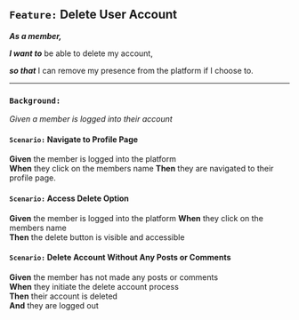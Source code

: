 ## `Feature:` Delete User Account

**_As a member,_**

**_I want to_** be able to delete my account,

**_so that_** I can remove my presence from the platform if I choose to.

---

### `Background:`

_Given a member is logged into their account_

<!-- Test ID: 1312 | AC: AC2 -->

#### `Scenario:` Navigate to Profile Page

**Given** the member is logged into the platform  
**When** they click on the members name
**Then** they are navigated to their profile page.

<!-- Test ID: 1313 | AC: AC3 -->

#### `Scenario:` Access Delete Option

**Given** the member is logged into the platform
**When** they click on the members name  
**Then** the delete button is visible and accessible

<!-- Test ID: 1324 | AC: AC4 -->

#### `Scenario:` Delete Account Without Any Posts or Comments

**Given** the member has not made any posts or comments  
**When** they initiate the delete account process  
**Then** their account is deleted  
**And** they are logged out
